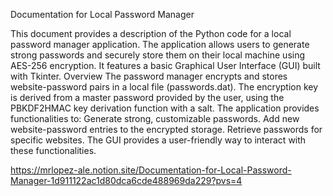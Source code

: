 Documentation for Local Password Manager


This document provides a description of the Python code for a local password manager application. The application allows users to generate strong passwords and securely store them on their local machine using AES-256 encryption. It features a basic Graphical User Interface (GUI) built with Tkinter.
Overview
The password manager encrypts and stores website-password pairs in a local file (passwords.dat). The encryption key is derived from a master password provided by the user, using the PBKDF2HMAC key derivation function with a salt. The application provides functionalities to:
Generate strong, customizable passwords.
Add new website-password entries to the encrypted storage.
Retrieve passwords for specific websites.
The GUI provides a user-friendly way to interact with these functionalities.

https://mrlopez-ale.notion.site/Documentation-for-Local-Password-Manager-1d911122ac1d80dca6cde488969da229?pvs=4

